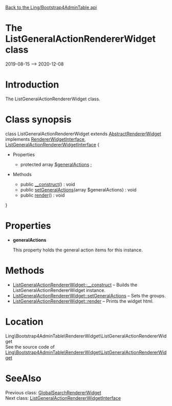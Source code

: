 [Back to the Ling/Bootstrap4AdminTable api](https://github.com/lingtalfi/Bootstrap4AdminTable/blob/master/doc/api/Ling/Bootstrap4AdminTable.md)



The ListGeneralActionRendererWidget class
================
2019-08-15 --> 2020-12-08






Introduction
============

The ListGeneralActionRendererWidget class.



Class synopsis
==============


class <span class="pl-k">ListGeneralActionRendererWidget</span> extends [AbstractRendererWidget](https://github.com/lingtalfi/Bootstrap4AdminTable/blob/master/doc/api/Ling/Bootstrap4AdminTable/RendererWidget/AbstractRendererWidget.md) implements [RendererWidgetInterface](https://github.com/lingtalfi/Bootstrap4AdminTable/blob/master/doc/api/Ling/Bootstrap4AdminTable/RendererWidget/RendererWidgetInterface.md), [ListGeneralActionRendererWidgetInterface](https://github.com/lingtalfi/Bootstrap4AdminTable/blob/master/doc/api/Ling/Bootstrap4AdminTable/RendererWidget/ListGeneralActionRendererWidgetInterface.md) {

- Properties
    - protected array [$generalActions](#property-generalActions) ;

- Methods
    - public [__construct](https://github.com/lingtalfi/Bootstrap4AdminTable/blob/master/doc/api/Ling/Bootstrap4AdminTable/RendererWidget/ListGeneralActionRendererWidget/__construct.md)() : void
    - public [setGeneralActions](https://github.com/lingtalfi/Bootstrap4AdminTable/blob/master/doc/api/Ling/Bootstrap4AdminTable/RendererWidget/ListGeneralActionRendererWidget/setGeneralActions.md)(array $generalActions) : void
    - public [render](https://github.com/lingtalfi/Bootstrap4AdminTable/blob/master/doc/api/Ling/Bootstrap4AdminTable/RendererWidget/ListGeneralActionRendererWidget/render.md)() : void

}




Properties
=============

- <span id="property-generalActions"><b>generalActions</b></span>

    This property holds the general action items for this instance.
    
    



Methods
==============

- [ListGeneralActionRendererWidget::__construct](https://github.com/lingtalfi/Bootstrap4AdminTable/blob/master/doc/api/Ling/Bootstrap4AdminTable/RendererWidget/ListGeneralActionRendererWidget/__construct.md) &ndash; Builds the ListGeneralActionRendererWidget instance.
- [ListGeneralActionRendererWidget::setGeneralActions](https://github.com/lingtalfi/Bootstrap4AdminTable/blob/master/doc/api/Ling/Bootstrap4AdminTable/RendererWidget/ListGeneralActionRendererWidget/setGeneralActions.md) &ndash; Sets the groups.
- [ListGeneralActionRendererWidget::render](https://github.com/lingtalfi/Bootstrap4AdminTable/blob/master/doc/api/Ling/Bootstrap4AdminTable/RendererWidget/ListGeneralActionRendererWidget/render.md) &ndash; Prints the widget html.





Location
=============
Ling\Bootstrap4AdminTable\RendererWidget\ListGeneralActionRendererWidget<br>
See the source code of [Ling\Bootstrap4AdminTable\RendererWidget\ListGeneralActionRendererWidget](https://github.com/lingtalfi/Bootstrap4AdminTable/blob/master/RendererWidget/ListGeneralActionRendererWidget.php)



SeeAlso
==============
Previous class: [GlobalSearchRendererWidget](https://github.com/lingtalfi/Bootstrap4AdminTable/blob/master/doc/api/Ling/Bootstrap4AdminTable/RendererWidget/GlobalSearchRendererWidget.md)<br>Next class: [ListGeneralActionRendererWidgetInterface](https://github.com/lingtalfi/Bootstrap4AdminTable/blob/master/doc/api/Ling/Bootstrap4AdminTable/RendererWidget/ListGeneralActionRendererWidgetInterface.md)<br>
